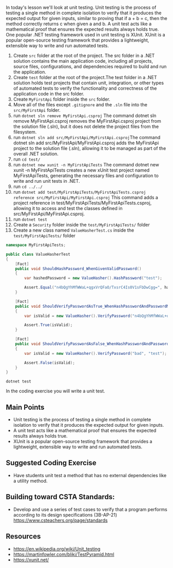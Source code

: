 In today's lesson we'll look at unit testing.  Unit testing is the process of testing a single method in complete isolation to verify that it produces the expected output for given inputs, similar to proving that if a + b = c, then the method correctly returns c when given a and b. A unit test acts like a mathematical proof that ensures the expected results always holds true.  One popular .NET testing framework used in unit testing is XUnit.  XUnit is a popular open-source testing framework that provides a lightweight, extensible way to write and run automated tests.

1. Create `src` folder at the root of the project. The src folder in a .NET solution contains the main application code, including all projects, source files, configurations, and dependencies required to build and run the application.
1. Create `test` folder at the root of the project.The test folder in a .NET solution holds test projects that contain unit, integration, or other types of automated tests to verify the functionality and correctness of the application code in the src folder.
1. Create `MyFirstApi` folder inside the `src` folder.
1. Move all of the files except `.gitignore` and the `.sln` file into the `src/MyFirstApi` folder.
1. run `dotnet sln remove MyFirstApi.csproj` The command dotnet sln remove MyFirstApi.csproj removes the MyFirstApi.csproj project from the solution file (.sln), but it does not delete the project files from the filesystem.
1. run `dotnet sln add src/MyFirstApi/MyFirstApi.csproj`The command dotnet sln add src/MyFirstApi/MyFirstApi.csproj adds the MyFirstApi project to the solution file (.sln), allowing it to be managed as part of the overall .NET solution.
1. run `cd test/`
1. run `dotnet new xunit -n MyFirstApiTests` The command dotnet new xunit -n MyFirstApiTests creates a new xUnit test project named MyFirstApiTests, generating the necessary files and configuration to write and run unit tests in .NET.
1. run `cd ../../`
1. run `dotnet add test/MyFirstApiTests/MyFirstApiTests.csproj reference src/MyFirstApi/MyFirstApi.csproj` This command adds a project reference in test/MyFirstApiTests/MyFirstApiTests.csproj, allowing it to access and test the classes defined in src/MyFirstApi/MyFirstApi.csproj.
1. run `dotnet test`
1. Create a `Security` folder inside the `test/MyFirstApiTests/` folder
1. Create a new class named `ValueHasherTest.cs` inside the `test/MyFirstApiTests/` folder

``` cs
namespace MyFirstApiTests;

public class ValueHasherTest
{
    [Fact]
    public void ShouldHashPassword_WhenGivenValidPassword()
    {
        var hashedPassword = new ValueHasher().HashPassword("test");

        Assert.Equal("n4bQgYhMfWWaL+qgxVrQFaO/TxsrC4Is0V1sFbDwCgg=", hashedPassword);
    }

    [Fact]
    public void ShouldVerifyPasswordAsTrue_WhenHashPasswordAndPasswordMatch()
    {
        var isValid = new ValueHasher().VerifyPassword("n4bQgYhMfWWaL+qgxVrQFaO/TxsrC4Is0V1sFbDwCgg=", "test");

        Assert.True(isValid);
    }

    [Fact]
    public void ShouldVerifyPasswordAsFalse_WhenHashPasswordAndPasswordDoNotMatch()
    {
        var isValid = new ValueHasher().VerifyPassword("bad", "test");

        Assert.False(isValid);
    }
}
```

`dotnet test`

In the coding exercise you will write a unit test.

## Main Points
- Unit testing is the process of testing a single method in complete isolation to verify that it produces the expected output for given inputs.
- A unit test acts like a mathematical proof that ensures the expected results always holds true.
- XUnit is a popular open-source testing framework that provides a lightweight, extensible way to write and run automated tests.

## Suggested Coding Exercise
- Have students unit test a method that has no external dependencies like a utility method.

## Building toward CSTA Standards:
- Develop and use a series of test cases to verify that a program performs according to its design specifications (3B-AP-21) https://www.csteachers.org/page/standards

## Resources
- https://en.wikipedia.org/wiki/Unit_testing
- https://martinfowler.com/bliki/TestPyramid.html
- https://xunit.net/